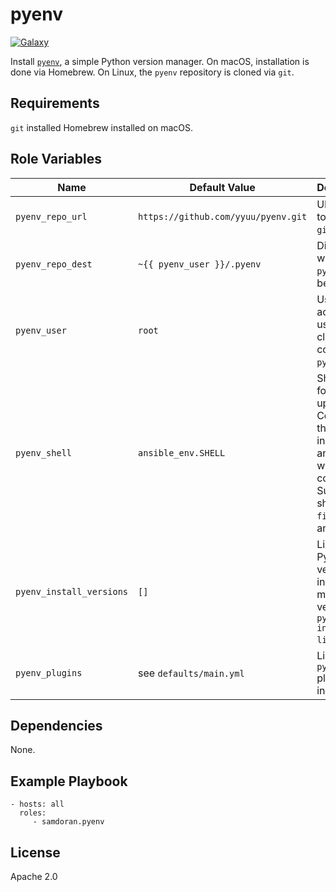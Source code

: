 pyenv
=========
[![Galaxy](https://img.shields.io/badge/galaxy-samdoran.pyenv-blue.svg?style=flat)](https://galaxy.ansible.com/samdoran/pyenv)

Install [`pyenv`](https://github.com/pyenv/pyenv), a simple Python version manager. On macOS, installation is done via Homebrew. On Linux, the `pyenv` repository is cloned via `git`.

Requirements
------------

`git` installed
Homebrew installed on macOS.

Role Variables
--------------

| Name              | Default Value       | Description          |
|-------------------|---------------------|----------------------|
| `pyenv_repo_url` | `https://github.com/yyuu/pyenv.git` | URL used to clone via `git`. |
| `pyenv_repo_dest` | `~{{ pyenv_user }}/.pyenv` | Directory where `pyenv` will be cloned |
| `pyenv_user` | `root` | User account used to clone and configure `pyenv`. |
| `pyenv_shell` | `ansible_env.SHELL` | Shell used for setting up `pyenv`. Controls the lines inserted and into which shell config file. Supported shells are `fish`, `zsh`, and `bash`. |
| `pyenv_install_versions` | `[]` | List of Python versions to install. Must match a version in `pyenv install --list`. |
| `pyenv_plugins` | see `defaults/main.yml` | List of `pyenv` plugins to install. |

Dependencies
------------

None.

Example Playbook
----------------

    - hosts: all
      roles:
         - samdoran.pyenv

License
-------

Apache 2.0
